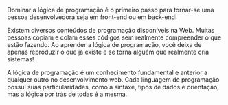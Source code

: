 Dominar a lógica de programação é o primeiro passo para tornar-se uma pessoa desenvolvedora seja em front-end ou em back-end!

Existem diversos conteúdos de programação disponíveis na Web. Muitas pessoas copiam e colam esses códigos sem realmente compreender o que estão fazendo. Ao aprender a lógica de programação, você deixa de apenas reproduzir o que já existe e se torna alguém que realmente cria sistemas!

A lógica de programação é um conhecimento fundamental e anterior a qualquer outro no desenvolvimento web. Cada linguagem de programação possui suas particularidades, como a sintaxe, tipos de dados e orientação, mas a lógica por trás de todas é a mesma.